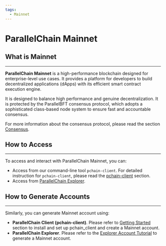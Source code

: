 ```yaml
---
tags:
  - Mainnet
---
```


# ParallelChain Mainnet

## What is Mainnet
---

**ParallelChain Mainnet** is a high-performance blockchain designed for enterprise-level use cases. It provides a platform for developers to build decentralized applications (dApps) with its efficient smart contract execution engine.

It is designed to balance high performance and genuine decentralization. It is protected by the ParallelBFT consensus protocol, which adopts a sophisticated class-based node system to ensure fast and accountable consensus.

For more information about the consensus protocol, please read the section [Consensus](./consensus.md).


## How to Access
---
To access and interact with ParallelChain Mainnet, you can:

- Access from our command-line tool `pchain-client`. For detailed instruction for `pchain-client`, please read the [pchain-client](../toolings/pchain_cli/introduction.md) section.
- Access from [ParallelChain Explorer](https://explorer.parallelchain.io/explorer).


## How to Generate Accounts
---
Similarly, you can generate Mainnet account using:

- **ParallelChain Client (pchain-client)**.
Please refer to [Getting Started](../getting_started/installation.md) section to install and set up pchain_client and create a Mainnet account.
- **ParallelChain Explorer**.
Please refer to the [Explorer Account Tutorial](https://parallelchain.io/company/newsroom/explorer-account-tutorial) to generate a Mainnet account.